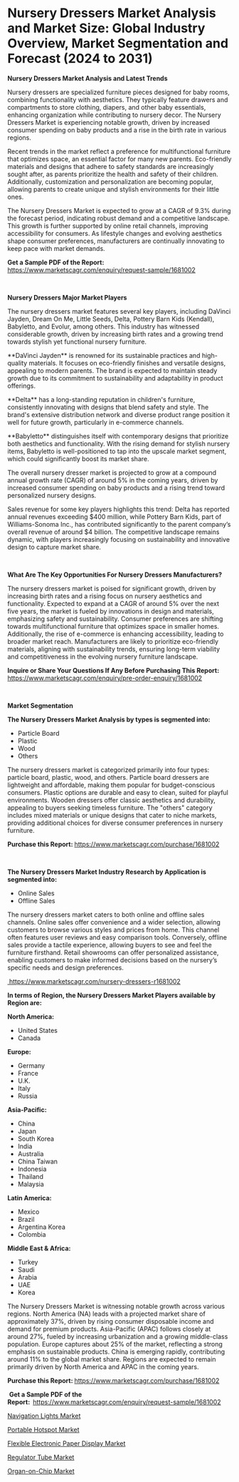 <p><h1>Nursery Dressers Market Analysis and Market Size: Global Industry Overview, Market Segmentation and Forecast (2024 to 2031)</h1></p><p><strong>Nursery Dressers Market Analysis and Latest Trends</strong></p>
<p><p>Nursery dressers are specialized furniture pieces designed for baby rooms, combining functionality with aesthetics. They typically feature drawers and compartments to store clothing, diapers, and other baby essentials, enhancing organization while contributing to nursery decor. The Nursery Dressers Market is experiencing notable growth, driven by increased consumer spending on baby products and a rise in the birth rate in various regions.</p><p>Recent trends in the market reflect a preference for multifunctional furniture that optimizes space, an essential factor for many new parents. Eco-friendly materials and designs that adhere to safety standards are increasingly sought after, as parents prioritize the health and safety of their children. Additionally, customization and personalization are becoming popular, allowing parents to create unique and stylish environments for their little ones.</p><p>The Nursery Dressers Market is expected to grow at a CAGR of 9.3% during the forecast period, indicating robust demand and a competitive landscape. This growth is further supported by online retail channels, improving accessibility for consumers. As lifestyle changes and evolving aesthetics shape consumer preferences, manufacturers are continually innovating to keep pace with market demands.</p></p>
<p><strong>Get a Sample PDF of the Report:&nbsp;</strong> <a href="https://www.marketscagr.com/enquiry/request-sample/1681002?utm_campaign=1398&utm_medium=2&utm_source=Github&utm_content=ia&utm_term=04102024&utm_id=nursery-dressers">https://www.marketscagr.com/enquiry/request-sample/1681002</a></p>
<p>&nbsp;</p>
<p><strong>Nursery Dressers Major Market Players</strong></p>
<p><p>The nursery dressers market features several key players, including DaVinci Jayden, Dream On Me, Little Seeds, Delta, Pottery Barn Kids (Kendall), Babyletto, and Evolur, among others. This industry has witnessed considerable growth, driven by increasing birth rates and a growing trend towards stylish yet functional nursery furniture.</p><p>**DaVinci Jayden** is renowned for its sustainable practices and high-quality materials. It focuses on eco-friendly finishes and versatile designs, appealing to modern parents. The brand is expected to maintain steady growth due to its commitment to sustainability and adaptability in product offerings.</p><p>**Delta** has a long-standing reputation in children's furniture, consistently innovating with designs that blend safety and style. The brand's extensive distribution network and diverse product range position it well for future growth, particularly in e-commerce channels.</p><p>**Babyletto** distinguishes itself with contemporary designs that prioritize both aesthetics and functionality. With the rising demand for stylish nursery items, Babyletto is well-positioned to tap into the upscale market segment, which could significantly boost its market share.</p><p>The overall nursery dresser market is projected to grow at a compound annual growth rate (CAGR) of around 5% in the coming years, driven by increased consumer spending on baby products and a rising trend toward personalized nursery designs. </p><p>Sales revenue for some key players highlights this trend: Delta has reported annual revenues exceeding $400 million, while Pottery Barn Kids, part of Williams-Sonoma Inc., has contributed significantly to the parent company’s overall revenue of around $4 billion. The competitive landscape remains dynamic, with players increasingly focusing on sustainability and innovative design to capture market share.</p></p>
<p>&nbsp;</p>
<p><strong>What Are The Key Opportunities For Nursery Dressers Manufacturers?</strong></p>
<p><p>The nursery dressers market is poised for significant growth, driven by increasing birth rates and a rising focus on nursery aesthetics and functionality. Expected to expand at a CAGR of around 5% over the next five years, the market is fueled by innovations in design and materials, emphasizing safety and sustainability. Consumer preferences are shifting towards multifunctional furniture that optimizes space in smaller homes. Additionally, the rise of e-commerce is enhancing accessibility, leading to broader market reach. Manufacturers are likely to prioritize eco-friendly materials, aligning with sustainability trends, ensuring long-term viability and competitiveness in the evolving nursery furniture landscape.</p></p>
<p><strong>Inquire or Share Your Questions If Any Before Purchasing This Report:</strong> <a href="https://www.marketscagr.com/enquiry/pre-order-enquiry/1681002?utm_campaign=1398&utm_medium=2&utm_source=Github&utm_content=ia&utm_term=04102024&utm_id=nursery-dressers">https://www.marketscagr.com/enquiry/pre-order-enquiry/1681002</a></p>
<p>&nbsp;</p>
<p><strong>Market Segmentation</strong></p>
<p><strong>The Nursery Dressers Market Analysis by types is segmented into:</strong></p>
<p><ul><li>Particle Board</li><li>Plastic</li><li>Wood</li><li>Others</li></ul></p>
<p><p>The nursery dressers market is categorized primarily into four types: particle board, plastic, wood, and others. Particle board dressers are lightweight and affordable, making them popular for budget-conscious consumers. Plastic options are durable and easy to clean, suited for playful environments. Wooden dressers offer classic aesthetics and durability, appealing to buyers seeking timeless furniture. The "others" category includes mixed materials or unique designs that cater to niche markets, providing additional choices for diverse consumer preferences in nursery furniture.</p></p>
<p><strong>Purchase this Report:&nbsp;</strong><a href="https://www.marketscagr.com/purchase/1681002?utm_campaign=1398&utm_medium=2&utm_source=Github&utm_content=ia&utm_term=04102024&utm_id=nursery-dressers">https://www.marketscagr.com/purchase/1681002</a></p>
<p>&nbsp;</p>
<p><strong>The Nursery Dressers Market Industry Research by Application is segmented into:</strong></p>
<p><ul><li>Online Sales</li><li>Offline Sales</li></ul></p>
<p><p>The nursery dressers market caters to both online and offline sales channels. Online sales offer convenience and a wider selection, allowing customers to browse various styles and prices from home. This channel often features user reviews and easy comparison tools. Conversely, offline sales provide a tactile experience, allowing buyers to see and feel the furniture firsthand. Retail showrooms can offer personalized assistance, enabling customers to make informed decisions based on the nursery’s specific needs and design preferences.</p></p>
<p><a href="https://www.marketscagr.com/nursery-dressers-r1681002?utm_campaign=1398&utm_medium=2&utm_source=Github&utm_content=ia&utm_term=04102024&utm_id=nursery-dressers">&nbsp;https://www.marketscagr.com/nursery-dressers-r1681002</a></p>
<p><strong>In terms of Region, the Nursery Dressers Market Players available by Region are:</strong></p>
<p>
    <p> <strong> North America: </strong>
        <ul>
            <li>United States</li>
            <li>Canada</li>
        </ul>
        </p> 
    <p> <strong> Europe: </strong>
        <ul>
            <li>Germany</li>
            <li>France</li>
            <li>U.K.</li>
            <li>Italy</li>
            <li>Russia</li>
        </ul>
        </p> 
    <p> <strong> Asia-Pacific: </strong>
        <ul>
            <li>China</li>
            <li>Japan</li>
            <li>South Korea</li>
            <li>India</li>
            <li>Australia</li>
            <li>China Taiwan</li>
            <li>Indonesia</li>
            <li>Thailand</li>
            <li>Malaysia</li>
        </ul>
        </p> 
    <p> <strong> Latin America: </strong>
        <ul>
            <li>Mexico</li>
            <li>Brazil</li>
            <li>Argentina Korea</li>
            <li>Colombia</li>
        </ul>
        </p> 
    <p> <strong> Middle East & Africa: </strong>
        <ul>
            <li>Turkey</li>
            <li>Saudi</li>
            <li>Arabia</li>
            <li>UAE</li>
            <li>Korea</li>
        </ul>
    </p>
    </p>
<p><p>The Nursery Dressers Market is witnessing notable growth across various regions. North America (NA) leads with a projected market share of approximately 37%, driven by rising consumer disposable income and demand for premium products. Asia-Pacific (APAC) follows closely at around 27%, fueled by increasing urbanization and a growing middle-class population. Europe captures about 25% of the market, reflecting a strong emphasis on sustainable products. China is emerging rapidly, contributing around 11% to the global market share. Regions are expected to remain primarily driven by North America and APAC in the coming years.</p></p>
<p><strong>Purchase this Report: </strong><a href="https://www.marketscagr.com/purchase/1681002?utm_campaign=1398&utm_medium=2&utm_source=Github&utm_content=ia&utm_term=04102024&utm_id=nursery-dressers">https://www.marketscagr.com/purchase/1681002</a></p>
<p>&nbsp;<strong>Get a Sample PDF of the Report:&nbsp;&nbsp;</strong><a href="https://www.marketscagr.com/enquiry/request-sample/1681002?utm_campaign=1398&utm_medium=2&utm_source=Github&utm_content=ia&utm_term=04102024&utm_id=nursery-dressers">https://www.marketscagr.com/enquiry/request-sample/1681002</a></p>
<p><strong></strong></p>
<p><p><a href="https://www.linkedin.com/pulse/navigation-lights-market-penetration-strategies-untapped-markets-prhxc?utm_campaign=1398&utm_medium=2&utm_source=Github&utm_content=ia&utm_term=04102024&utm_id=nursery-dressers">Navigation Lights Market</a></p><p><a href="https://www.linkedin.com/pulse/future-portable-hotspot-market-global-forecast-trends-hegte?utm_campaign=1398&utm_medium=2&utm_source=Github&utm_content=ia&utm_term=04102024&utm_id=nursery-dressers">Portable Hotspot Market</a></p><p><a href="https://www.linkedin.com/pulse/flexible-electronic-paper-display-market-emerging-trends-future-f61rc?utm_campaign=1398&utm_medium=2&utm_source=Github&utm_content=ia&utm_term=04102024&utm_id=nursery-dressers">Flexible Electronic Paper Display Market</a></p><p><a href="https://www.linkedin.com/pulse/regulator-tube-market-trends-growth-outlook-2024-2031-trac-market-bzfxc?utm_campaign=1398&utm_medium=2&utm_source=Github&utm_content=ia&utm_term=04102024&utm_id=nursery-dressers">Regulator Tube Market</a></p><p><a href="https://www.linkedin.com/pulse/organ-on-chip-market-industry-landscape-growth-trajectories-swo6e?utm_campaign=1398&utm_medium=2&utm_source=Github&utm_content=ia&utm_term=04102024&utm_id=nursery-dressers">Organ-on-Chip Market</a></p></p>